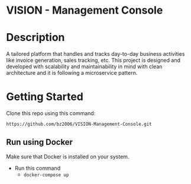 
# VISION - Management Console

# Description

A tailored platform that handles and tracks day-to-day business activities like invoice generation, sales tracking, etc. This project is designed and developed with scalability and maintainability in mind with clean architecture and it is following a microservice pattern.

# Getting Started

Clone this repo using this command:

   
    https://github.com/bz2006/VISION-Management-Console.git
 
## Run using Docker

Make sure that Docker is installed on your system.

- Run this command
  - <code>docker-compose up</code>


